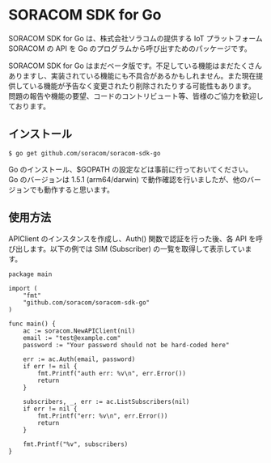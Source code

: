 # SORACOM SDK for Go

SORACOM SDK for Go は、株式会社ソラコムの提供する IoT プラットフォーム SORACOM の API を Go のプログラムから呼び出すためのパッケージです。

SORACOM SDK for Go はまだベータ版です。不足している機能はまだたくさんありますし、実装されている機能にも不具合があるかもしれません。また現在提供している機能が予告なく変更されたり削除されたりする可能性もあります。
問題の報告や機能の要望、コードのコントリビュート等、皆様のご協力を歓迎しております。


## インストール

```
$ go get github.com/soracom/soracom-sdk-go
```

Go のインストール、$GOPATH の設定などは事前に行っておいてください。
Go のバージョンは 1.5.1 (arm64/darwin) で動作確認を行いましたが、他のバージョンでも動作すると思います。


## 使用方法

APIClient のインスタンスを作成し、Auth() 関数で認証を行った後、各 API を呼び出します。以下の例では SIM (Subscriber) の一覧を取得して表示しています。

```
package main

import (
    "fmt"
    "github.com/soracom/soracom-sdk-go"
)

func main() {
    ac := soracom.NewAPIClient(nil)
    email := "test@example.com"
    password := "Your password should not be hard-coded here"

    err := ac.Auth(email, password)
    if err != nil {
        fmt.Printf("auth err: %v\n", err.Error())
        return
    }

    subscribers, _, err := ac.ListSubscribers(nil)
    if err != nil {
        fmt.Printf("err: %v\n", err.Error())
        return
    }

    fmt.Printf("%v", subscribers)
}

```
